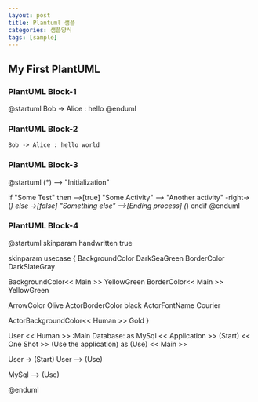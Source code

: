 ```yaml
---
layout: post
title: Plantuml 샘플
categories: 샘플양식
tags: [sample]
---
```


## My First PlantUML

### PlantUML Block-1
@startuml
Bob -> Alice : hello
@enduml


### PlantUML Block-2
``` plantuml!
Bob -> Alice : hello world
```


### PlantUML Block-3
@startuml
(*) --> "Initialization"

if "Some Test" then
  -->[true] "Some Activity"
  --> "Another activity"
  -right-> (*)
else
  ->[false] "Something else"
  -->[Ending process] (*)
endif
@enduml


### PlantUML Block-4

@startuml
skinparam handwritten true

skinparam usecase {
  BackgroundColor DarkSeaGreen
  BorderColor DarkSlateGray

  BackgroundColor<< Main >> YellowGreen
  BorderColor<< Main >> YellowGreen

  ArrowColor Olive
  ActorBorderColor black
  ActorFontName Courier

  ActorBackgroundColor<< Human >> Gold
}

User << Human >>
:Main Database: as MySql << Application >>
(Start) << One Shot >>
(Use the application) as (Use) << Main >>

User -> (Start)
User --> (Use)

MySql --> (Use)

@enduml
